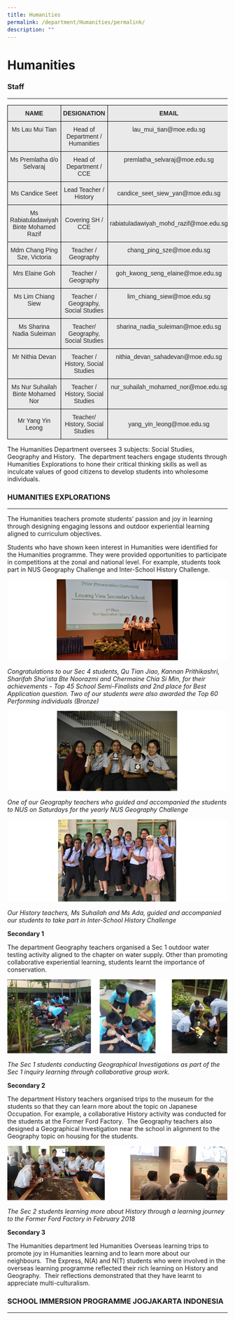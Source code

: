 ```yaml
---
title: Humanities
permalink: /department/Humanities/permalink/
description: ""
---
```

Humanities
==========

### Staff
-----

<style type="text/css">
.tg  {border-collapse:collapse;border-spacing:0;}
.tg td{border-color:black;border-style:solid;border-width:1px;font-family:Arial, sans-serif;font-size:14px;
  overflow:hidden;padding:10px 5px;word-break:normal;}
.tg th{border-color:black;border-style:solid;border-width:1px;font-family:Arial, sans-serif;font-size:14px;
  font-weight:normal;overflow:hidden;padding:10px 5px;word-break:normal;}
.tg .tg-n4qt{background-color:#EAEAEA;color:#222;font-weight:bold;text-align:center;vertical-align:top}
.tg .tg-ii8k{background-color:#EAEAEA;color:#222;text-align:center;vertical-align:top}
.tg .tg-ku5w{background-color:#EAEAEA;color:#222;text-align:center;vertical-align:middle}
</style>
<table class="tg">
<thead>
  <tr>
    <th class="tg-n4qt">NAME</th>
    <th class="tg-n4qt">DESIGNATION</th>
    <th class="tg-n4qt">EMAIL</th>
  </tr>
</thead>
<tbody>
  <tr>
    <td class="tg-ii8k">Ms Lau Mui Tian</td>
    <td class="tg-ii8k">Head of Department / Humanities</td>
    <td class="tg-ii8k">lau_mui_tian@moe.edu.sg</td>
  </tr>
  <tr>
    <td class="tg-ii8k">Ms Premlatha d/o Selvaraj</td>
    <td class="tg-ii8k">Head of Department / CCE </td>
    <td class="tg-ii8k">premlatha_selvaraj@moe.edu.sg</td>
  </tr>
  <tr>
    <td class="tg-ku5w"><span style="color:#222;background-color:#EAEAEA">Ms Candice Seet </span></td>
    <td class="tg-ku5w"><span style="color:#222;background-color:#EAEAEA"> Lead Teacher / History</span></td>
    <td class="tg-ku5w"><span style="color:#222;background-color:#EAEAEA">candice_seet_siew_yan@moe.edu.sg </span></td>
  </tr>
  <tr>
    <td class="tg-ku5w"><span style="color:#222;background-color:#EAEAEA"> Ms Rabiatuladawiyah Binte Mohamed Razif</span></td>
    <td class="tg-ku5w"><span style="color:#222;background-color:#EAEAEA">Covering SH / CCE </span></td>
    <td class="tg-ku5w"><span style="color:#222;background-color:#EAEAEA">rabiatuladawiyah_mohd_razif@moe.edu.sg </span></td>
  </tr>
  <tr>
    <td class="tg-ii8k">Mdm Chang Ping Sze, Victoria</td>
    <td class="tg-ii8k">Teacher / Geography</td>
    <td class="tg-ii8k">chang_ping_sze@moe.edu.sg</td>
  </tr>
  <tr>
    <td class="tg-ii8k">Mrs Elaine Goh</td>
    <td class="tg-ii8k">Teacher / Geography</td>
    <td class="tg-ii8k">goh_kwong_seng_elaine@moe.edu.sg</td>
  </tr>
  <tr>
    <td class="tg-ii8k">Ms Lim Chiang Siew</td>
    <td class="tg-ii8k">Teacher / Geography, Social Studies</td>
    <td class="tg-ii8k">lim_chiang_siew@moe.edu.sg</td>
  </tr>
  <tr>
    <td class="tg-ii8k">Ms Sharina Nadia Suleiman</td>
    <td class="tg-ii8k">Teacher/ Geography, Social Studies </td>
    <td class="tg-ii8k">sharina_nadia_suleiman@moe.edu.sg  </td>
  </tr>
  <tr>
    <td class="tg-ii8k">Mr Nithia Devan</td>
    <td class="tg-ii8k">Teacher / History, Social Studies </td>
    <td class="tg-ii8k">nithia_devan_sahadevan@moe.edu.sg</td>
  </tr>
  <tr>
    <td class="tg-ii8k">Ms Nur Suhailah Binte Mohamed Nor</td>
    <td class="tg-ii8k">Teacher / History, Social Studies </td>
    <td class="tg-ii8k">nur_suhailah_mohamed_nor@moe.edu.sg</td>
  </tr>
  <tr>
    <td class="tg-ku5w"><span style="color:#222;background-color:#EAEAEA"> Mr Yang Yin Leong</span></td>
    <td class="tg-ku5w"><span style="color:#222;background-color:#EAEAEA">Teacher/ History, Social Studies</span></td>
    <td class="tg-ku5w"><span style="color:#222;background-color:#EAEAEA"> yang_yin_leong@moe.edu.sg</span></td>
  </tr>
</tbody>
</table>

The Humanities Department oversees 3 subjects: Social Studies, Geography and History.  The department teachers engage students through Humanities Explorations to hone their critical thinking skills as well as inculcate values of good citizens to develop students into wholesome individuals.

  

### HUMANITIES EXPLORATIONS
-----------------------

The Humanities teachers promote students’ passion and joy in learning through designing engaging lessons and outdoor experiential learning aligned to curriculum objectives.

Students who have shown keen interest in Humanities were identified for the Humanities programme. They were provided opportunities to participate in competitions at the zonal and national level. For example, students took part in NUS Geography Challenge and Inter-School History Challenge.


![](/images/Humanities.png)

_Congratulations to our Sec 4 students, Qu Tian Jiao, Kannan Prithikashri, Sharifah Sha’ista Bte Noorazmi and Chermaine Chia Si Min, for their achievements - Top 45 School Semi-Finalists and 2nd place for Best Application question. Two of our students were also awarded the Top 60 Performing individuals (Bronze)_

![](/images/Humanities1.png)

_One of our Geography teachers who guided and accompanied the students to NUS on Saturdays for the yearly NUS Geography Challenge_

![](/images/Humanities2.png)

_Our History teachers, Ms Suhailah and Ms Ada, guided and accompanied our students to take part in Inter-School History Challenge_

**Secondary 1**

The department Geography teachers organised a Sec 1 outdoor water testing activity aligned to the chapter on water supply. Other than promoting collaborative experiential learning, students learnt the importance of conservation.

![](/images/Humanities3.png)

_The Sec 1 students conducting Geographical Investigations as part of the Sec 1 inquiry learning through collaborative group work._


**Secondary 2**  

The department History teachers organised trips to the museum for the students so that they can learn more about the topic on Japanese Occupation. For example, a collaborative History activity was conducted for the students at the Former Ford Factory.  The Geography teachers also designed a Geographical Investigation near the school in alignment to the Geography topic on housing for the students.

![](/images/Humanities4.png)

_The Sec 2 students learning more about History through a learning journey to the Former Ford Factory in February 2018_

**Secondary 3**

The Humanities department led Humanities Overseas learning trips to promote joy in Humanities learning and to learn more about our neighbours.  The Express, N(A) and N(T) students who were involved in the overseas learning programme reflected their rich learning on History and Geography.  Their reflections demonstrated that they have learnt to appreciate multi-culturalism.

### SCHOOL IMMERSION PROGRAMME JOGJAKARTA INDONESIA
-----------------------------------------------